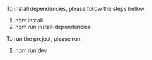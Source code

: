To install dependencies, please follow the steps bellow:
  1. npm install
  2. npm run install-dependencies

To run the project, please run:
  1. npm run dev
